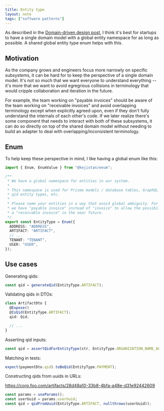 ```yaml
---
title: Entity type
layout: note
tags: ["software patterns"]
---
```


As described in the [Domain-driven design post](https://maxheinritz.com/posts/domain-driven-design.html), I think it's best for startups to have a single domain model with a global entity namespace for as long as possible. A shared global entity type enum helps with this.

## Motivation

As the company grows and engineers focus more narrowly on specific subsystems, it can be hard for to keep the perspective of a single domain model. It's not so much that we want everyone to understand everything -- it's more that we want to avoid egregrious collisions in terminology that would cripple collaboration and iteration in the future.

For example, the team working on "payable invoices" should be aware of the team working on "receivable invoices" and avoid overlapping terminology except when explicitly agreed upon, even if they don't fully understand the internals of each other's code. If we later realize there's some component that needs to interact with both of these subsystems, it can do so directly on top of the shared domain model without needing to build an adapter to deal with overlapping/inconsistent terminology.

## Enum

To help keep these perspective in mind, I like having a global enum like this:

```ts
import { Enum, EnumValue } from "@kejistan/enum";

/**
 * We have a global namespace for entities in our system.
 *
 * This namespace is used for Prisma models / database tables, GraphQL types,
 * qid entity types, etc.
 *
 * Please name your entities in a way that avoid global ambiguity. For example,
 * we have "payable invoice" instead of "invoice" to allow the possibility of
 * a "receivable invoice" in the near future.
 */
export const EntityType = Enum({
  ADDRESS: "ADDRESS",
  ARTIFACT: "ARTIFACT",
  // ...
  TENANT: "TENANT",
  USER: "USER",
});
```

## Use cases

Generating qids:

```ts
const qid = generateQid(EntityType.ARTIFACT);
```

Validating qids in DTOs:

```ts
class ArtifactDto {
  @Expose()
  @IsQid(EntityType.ARTIFACT);
  qid: Qid;

  // ...
}
```

Asserting qid inputs:

```ts
const qid = assertQidForEntityType(str, EntityType.ORGANIZATION_NAME_ALIAS);
```

Matching in tests:

```ts
expect(paymentDto.qid).toBeQid(EntityType.PAYMENT);
```

Constructing qids from uuids in URLs:

https://corp.foo.com/artifacts/28d48a10-33b8-4bfa-a48e-d31e92442609

```ts
const params = useParams();
const userUuid = params.userUuid;
const qid = qidFromUuid(EntityType.ARTIFACT, nullthrows(userUuid));
```
